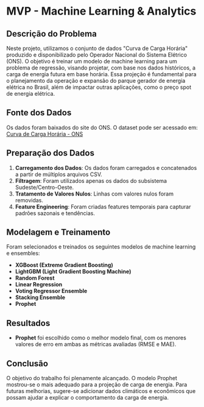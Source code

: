 # MVP - Machine Learning & Analytics

## Descrição do Problema

Neste projeto, utilizamos o conjunto de dados "Curva de Carga Horária" produzido e disponibilizado pelo Operador Nacional do Sistema Elétrico (ONS). O objetivo é treinar um modelo de machine learning para um problema de regressão, visando projetar, com base nos dados históricos, a carga de energia futura em base horária. Essa projeção é fundamental para o planejamento da operação e expansão do parque gerador de energia elétrica no Brasil, além de impactar outras aplicações, como o preço spot de energia elétrica.

## Fonte dos Dados

Os dados foram baixados do site do ONS. O dataset pode ser acessado em: [Curva de Carga Horária - ONS](https://dados.ons.org.br/dataset/curva-carga)

## Preparação dos Dados

1. **Carregamento dos Dados**: Os dados foram carregados e concatenados a partir de múltiplos arquivos CSV.
2. **Filtragem**: Foram utilizados apenas os dados do subsistema Sudeste/Centro-Oeste.
3. **Tratamento de Valores Nulos**: Linhas com valores nulos foram removidas.
4. **Feature Engineering**: Foram criadas features temporais para capturar padrões sazonais e tendências.

## Modelagem e Treinamento

Foram selecionados e treinados os seguintes modelos de machine learning e ensembles:

- **XGBoost (Extreme Gradient Boosting)**
- **LightGBM (Light Gradient Boosting Machine)**
- **Random Forest**
- **Linear Regression**
- **Voting Regressor Ensemble**
- **Stacking Ensemble**
- **Prophet**

## Resultados

- **Prophet** foi escolhido como o melhor modelo final, com os menores valores de erro em ambas as métricas avaliadas (RMSE e MAE).

## Conclusão

O objetivo do trabalho foi plenamente alcançado. O modelo Prophet mostrou-se o mais adequado para a projeção de carga de energia. Para futuras melhorias, sugere-se adicionar dados climáticos e econômicos que possam ajudar a explicar o comportamento da carga de energia.


